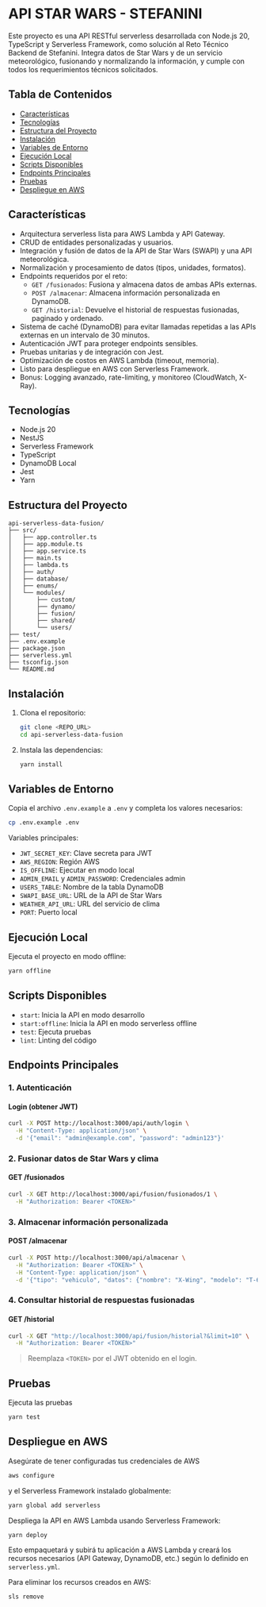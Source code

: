 # API STAR WARS - STEFANINI

Este proyecto es una API RESTful serverless desarrollada con Node.js 20, TypeScript y Serverless Framework, como solución al Reto Técnico Backend de Stefanini. Integra datos de Star Wars y de un servicio meteorológico, fusionando y normalizando la información, y cumple con todos los requerimientos técnicos solicitados.

## Tabla de Contenidos
- [Características](#características)
- [Tecnologías](#tecnologías)
- [Estructura del Proyecto](#estructura-del-proyecto)
- [Instalación](#instalación)
- [Variables de Entorno](#variables-de-entorno)
- [Ejecución Local](#ejecución-local)
- [Scripts Disponibles](#scripts-disponibles)
- [Endpoints Principales](#endpoints-principales)
- [Pruebas](#pruebas)
- [Despliegue en AWS](#despliegue-en-aws)

## Características
- Arquitectura serverless lista para AWS Lambda y API Gateway.
- CRUD de entidades personalizadas y usuarios.
- Integración y fusión de datos de la API de Star Wars (SWAPI) y una API meteorológica.
- Normalización y procesamiento de datos (tipos, unidades, formatos).
- Endpoints requeridos por el reto:
  - `GET /fusionados`: Fusiona y almacena datos de ambas APIs externas.
  - `POST /almacenar`: Almacena información personalizada en DynamoDB.
  - `GET /historial`: Devuelve el historial de respuestas fusionadas, paginado y ordenado.
- Sistema de caché (DynamoDB) para evitar llamadas repetidas a las APIs externas en un intervalo de 30 minutos.
- Autenticación JWT para proteger endpoints sensibles.
- Pruebas unitarias y de integración con Jest.
- Optimización de costos en AWS Lambda (timeout, memoria).
- Listo para despliegue en AWS con Serverless Framework.
- Bonus: Logging avanzado, rate-limiting, y monitoreo (CloudWatch, X-Ray).

## Tecnologías
- Node.js 20
- NestJS
- Serverless Framework
- TypeScript
- DynamoDB Local
- Jest
- Yarn

## Estructura del Proyecto
```
api-serverless-data-fusion/
├── src/
│   ├── app.controller.ts
│   ├── app.module.ts
│   ├── app.service.ts
│   ├── main.ts
│   ├── lambda.ts
│   ├── auth/
│   ├── database/
│   ├── enums/
│   └── modules/
│       ├── custom/
│       ├── dynamo/
│       ├── fusion/
│       ├── shared/
│       └── users/
├── test/
├── .env.example
├── package.json
├── serverless.yml
├── tsconfig.json
└── README.md
```

## Instalación
1. Clona el repositorio:
   ```bash
   git clone <REPO_URL>
   cd api-serverless-data-fusion
   ```
2. Instala las dependencias:
   ```bash
   yarn install
   ```

## Variables de Entorno
Copia el archivo `.env.example` a `.env` y completa los valores necesarios:
```bash
cp .env.example .env
```
Variables principales:
- `JWT_SECRET_KEY`: Clave secreta para JWT
- `AWS_REGION`: Región AWS
- `IS_OFFLINE`: Ejecutar en modo local
- `ADMIN_EMAIL` y `ADMIN_PASSWORD`: Credenciales admin
- `USERS_TABLE`: Nombre de la tabla DynamoDB
- `SWAPI_BASE_URL`: URL de la API de Star Wars
- `WEATHER_API_URL`: URL del servicio de clima
- `PORT`: Puerto local

## Ejecución Local
 Ejecuta el proyecto en modo offline:
   ```bash
   yarn offline
   ```

## Scripts Disponibles
- `start`: Inicia la API en modo desarrollo
- `start:offline`: Inicia la API en modo serverless offline
- `test`: Ejecuta pruebas
- `lint`: Linting del código

## Endpoints Principales

### 1. Autenticación

#### Login (obtener JWT)
```bash
curl -X POST http://localhost:3000/api/auth/login \
  -H "Content-Type: application/json" \
  -d '{"email": "admin@example.com", "password": "admin123"}'
```

### 2. Fusionar datos de Star Wars y clima

#### GET /fusionados
```bash
curl -X GET http://localhost:3000/api/fusion/fusionados/1 \
  -H "Authorization: Bearer <TOKEN>"
```

### 3. Almacenar información personalizada

#### POST /almacenar
```bash
curl -X POST http://localhost:3000/api/almacenar \
  -H "Authorization: Bearer <TOKEN>" \
  -H "Content-Type: application/json" \
  -d '{"tipo": "vehiculo", "datos": {"nombre": "X-Wing", "modelo": "T-65B"}}'
```

### 4. Consultar historial de respuestas fusionadas

#### GET /historial
```bash
curl -X GET "http://localhost:3000/api/fusion/historial?&limit=10" \
  -H "Authorization: Bearer <TOKEN>"
```


> Reemplaza `<TOKEN>` por el JWT obtenido en el login.


## Pruebas
Ejecuta las pruebas
```bash
yarn test
```

## Despliegue en AWS

Asegúrate de tener configuradas tus credenciales de AWS
```bash
aws configure
```

y el Serverless Framework instalado globalmente:
```bash
yarn global add serverless
```

Despliega la API en AWS Lambda usando Serverless Framework:
```bash
yarn deploy
```

Esto empaquetará y subirá tu aplicación a AWS Lambda y creará los recursos necesarios (API Gateway, DynamoDB, etc.) según lo definido en `serverless.yml`.

Para eliminar los recursos creados en AWS:
```bash
sls remove
```
